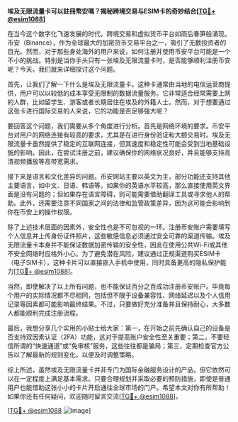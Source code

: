**埃及无限流量卡可以註冊幣安嗎？揭秘跨境交易与ESIM卡的奇妙结合[[TG💪+ @esim1088](https://t.me/s/esim1088)]**

在当今这个数字化飞速发展的时代，跨境交易和虚拟货币平台如雨后春笋般涌现。币安（Binance），作为全球最大的加密货币交易平台之一，吸引了无数投资者的目光。然而，对于那些身处海外的用户来说，如何注册并使用币安平台可能是一个不小的挑战。特别是当你手头只有一张埃及无限流量卡时，是否能够顺利注册币安呢？今天，我们就来详细探讨这个问题。

首先，让我们了解一下什么是埃及无限流量卡。这种卡通常由当地的电信运营商提供，用户可以以较低的成本享受无限制的数据流量服务。它非常适合经常需要上网的人群，比如留学生、游客或者长期居住在埃及的外籍人士。然而，对于想要通过这张卡进行国际交易的人来说，它的功能是否足够强大呢？

要回答这个问题，我们需要从多个角度进行分析。首先是网络环境的要求。币安平台对用户的网络连接有较高的要求，尤其是在进行身份验证和大额交易时。埃及无限流量卡虽然提供了稳定的互联网连接，但其速度和稳定性可能会受到当地基础设施的影响。因此，在尝试注册之前，建议确保你的网络状况良好，并且能够支持高清视频播放等高带宽需求。

接下来是语言和文化差异的问题。币安网站主要以英文为主，部分功能还支持其他主要语言，如中文、日语、韩语等。如果你的英语水平较高，那么直接使用英文界面是没有问题的；但如果存在语言障碍，则可能需要借助翻译工具或寻求他人的帮助。此外，还需要注意不同国家之间的法律和监管政策差异，因为这可能会影响到你在币安上的操作权限。

除了上述技术层面的因素外，安全性也是不可忽视的一环。注册币安账户需要填写个人信息并上传身份证件照片，这些敏感信息必须通过安全可靠的渠道传输。埃及无限流量卡本身并不能保证数据加密传输的安全性，因此在使用公共Wi-Fi或其他不安全网络时应格外小心。为了避免潜在风险，建议通过正规渠道购买ESIM卡（电子SIM卡），这种卡片可以直接嵌入手机中使用，同时具备更高的隐私保护能力[[TG💪+ @esim1088](https://t.me/s/esim1088)]。

当然，即使解决了以上所有问题，也不能保证百分之百成功注册币安账户。毕竟每个用户的实际情况都不尽相同，包括但不限于设备兼容性、网络延迟以及个人信用记录等因素都可能影响最终结果。不过，只要做好充分准备并且保持耐心，大多数人都能顺利完成注册流程。

最后，我想分享几个实用的小贴士给大家：第一，在开始之前先确认自己的设备是否支持双因素认证（2FA）功能，这对于提高账户安全性至关重要；第二，不要轻信所谓的“快速通道”或“免审核”服务，这些往往都是骗局；第三，定期检查官方公告以了解最新的规则变化，以便及时调整策略。

综上所述，虽然埃及无限流量卡并非专门为国际金融服务设计的产品，但它依然可以在一定程度上满足基本需求。只要合理规划并采取必要的预防措施，即使是普通用户也能借助这张小小的卡片开启通往全球市场的门户。希望本文对你有所帮助！如果你还有任何疑问，欢迎随时留言交流[[TG💪+ @esim1088](https://t.me/s/esim1088)]。

[[TG💪+ @esim1088](https://t.me/s/esim1088) ![Image](https://i.postimg.cc/4NQfJmqS/Snipaste-2025-05-13-00-14-12.png)]